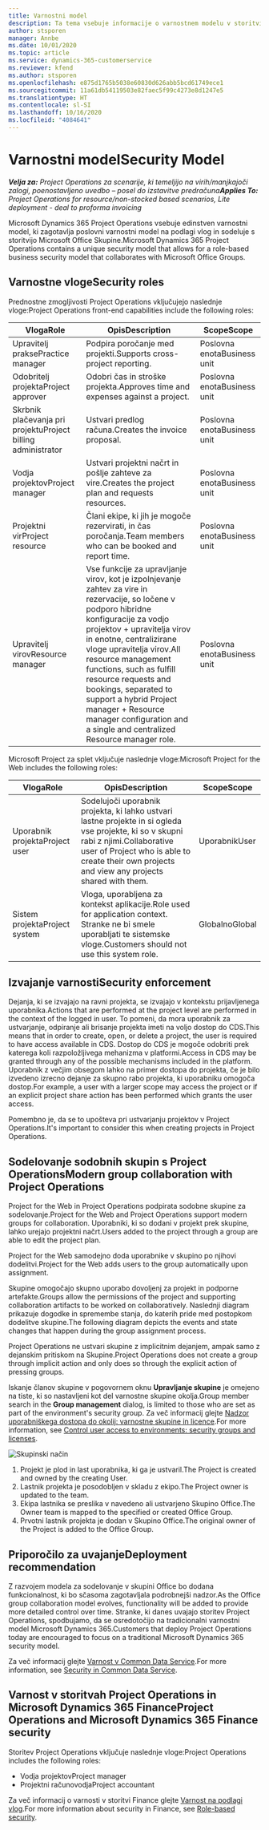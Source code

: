 ```yaml
---
title: Varnostni model
description: Ta tema vsebuje informacije o varnostnem modelu v storitvi Dynamics 365 Project Operations.
author: stsporen
manager: Annbe
ms.date: 10/01/2020
ms.topic: article
ms.service: dynamics-365-customerservice
ms.reviewer: kfend
ms.author: stsporen
ms.openlocfilehash: e875d1765b5038e60830d626abb5bcd61749ece1
ms.sourcegitcommit: 11a61db54119503e82faec5f99c4273e8d1247e5
ms.translationtype: HT
ms.contentlocale: sl-SI
ms.lasthandoff: 10/16/2020
ms.locfileid: "4084641"
---
```

# <a name="security-model"></a><span data-ttu-id="c765c-103">Varnostni model</span><span class="sxs-lookup"><span data-stu-id="c765c-103">Security Model</span></span>

<span data-ttu-id="c765c-104">_**Velja za:** Project Operations za scenarije, ki temeljijo na virih/manjkajoči zalogi, poenostavljeno uvedbo – posel do izstavitve predračuna_</span><span class="sxs-lookup"><span data-stu-id="c765c-104">_**Applies To:** Project Operations for resource/non-stocked based scenarios, Lite deployment - deal to proforma invoicing_</span></span>

<span data-ttu-id="c765c-105">Microsoft Dynamics 365 Project Operations vsebuje edinstven varnostni model, ki zagotavlja poslovni varnostni model na podlagi vlog in sodeluje s storitvijo Microsoft Office Skupine.</span><span class="sxs-lookup"><span data-stu-id="c765c-105">Microsoft Dynamics 365 Project Operations contains a unique security model that allows for a role-based business security model that collaborates with Microsoft Office Groups.</span></span> 


## <a name="security-roles"></a><span data-ttu-id="c765c-106">Varnostne vloge</span><span class="sxs-lookup"><span data-stu-id="c765c-106">Security roles</span></span>
<span data-ttu-id="c765c-107">Prednostne zmogljivosti Project Operations vključujejo naslednje vloge:</span><span class="sxs-lookup"><span data-stu-id="c765c-107">Project Operations front-end capabilities include the following roles:</span></span>

| <span data-ttu-id="c765c-108">Vloga</span><span class="sxs-lookup"><span data-stu-id="c765c-108">Role</span></span>                          | <span data-ttu-id="c765c-109">Opis</span><span class="sxs-lookup"><span data-stu-id="c765c-109">Description</span></span>                                                                                                                                                                 | <span data-ttu-id="c765c-110">Scope</span><span class="sxs-lookup"><span data-stu-id="c765c-110">Scope</span></span> |
|-------------------------------|-----------------------------------------------------------------------------------------------------------------------------------------------------------------------------|------|
| <span data-ttu-id="c765c-111">Upravitelj prakse</span><span class="sxs-lookup"><span data-stu-id="c765c-111">Practice manager</span></span>              | <span data-ttu-id="c765c-112">Podpira poročanje med projekti.</span><span class="sxs-lookup"><span data-stu-id="c765c-112">Supports cross-project reporting.</span></span>                                                                                                            | <span data-ttu-id="c765c-113">Poslovna enota</span><span class="sxs-lookup"><span data-stu-id="c765c-113">Business unit</span></span>              |
| <span data-ttu-id="c765c-114">Odobritelj projekta</span><span class="sxs-lookup"><span data-stu-id="c765c-114">Project approver</span></span>              | <span data-ttu-id="c765c-115">Odobri čas in stroške projekta.</span><span class="sxs-lookup"><span data-stu-id="c765c-115">Approves time and expenses against a project.</span></span>                                                                                                                              | <span data-ttu-id="c765c-116">Poslovna enota</span><span class="sxs-lookup"><span data-stu-id="c765c-116">Business unit</span></span> |
| <span data-ttu-id="c765c-117">Skrbnik plačevanja pri projektu</span><span class="sxs-lookup"><span data-stu-id="c765c-117">Project billing administrator</span></span> | <span data-ttu-id="c765c-118">Ustvari predlog računa.</span><span class="sxs-lookup"><span data-stu-id="c765c-118">Creates the invoice proposal.</span></span>                                                                                                                                                 | <span data-ttu-id="c765c-119">Poslovna enota</span><span class="sxs-lookup"><span data-stu-id="c765c-119">Business unit</span></span> |
| <span data-ttu-id="c765c-120">Vodja projektov</span><span class="sxs-lookup"><span data-stu-id="c765c-120">Project manager</span></span>               | <span data-ttu-id="c765c-121">Ustvari projektni načrt in pošlje zahteve za vire.</span><span class="sxs-lookup"><span data-stu-id="c765c-121">Creates the project plan and requests resources.</span></span>                                                                                                                              | <span data-ttu-id="c765c-122">Poslovna enota</span><span class="sxs-lookup"><span data-stu-id="c765c-122">Business unit</span></span> |
| <span data-ttu-id="c765c-123">Projektni vir</span><span class="sxs-lookup"><span data-stu-id="c765c-123">Project resource</span></span>              | <span data-ttu-id="c765c-124">Člani ekipe, ki jih je mogoče rezervirati, in čas poročanja.</span><span class="sxs-lookup"><span data-stu-id="c765c-124">Team members who can be booked and report time.</span></span>                                                                                                          | <span data-ttu-id="c765c-125">Poslovna enota</span><span class="sxs-lookup"><span data-stu-id="c765c-125">Business unit</span></span>|
| <span data-ttu-id="c765c-126">Upravitelj virov</span><span class="sxs-lookup"><span data-stu-id="c765c-126">Resource manager</span></span>              | <span data-ttu-id="c765c-127">Vse funkcije za upravljanje virov, kot je izpolnjevanje zahtev za vire in rezervacije, so ločene v podporo hibridne konfiguracije za vodjo projektov + upravitelja virov in enotne, centralizirane vloge upravitelja virov.</span><span class="sxs-lookup"><span data-stu-id="c765c-127">All resource management functions, such as fulfill resource requests and bookings, separated to support a hybrid Project manager + Resource manager configuration and a single and centralized Resource manager role.</span></span> | <span data-ttu-id="c765c-128">Poslovna enota</span><span class="sxs-lookup"><span data-stu-id="c765c-128">Business unit</span></span> |


<span data-ttu-id="c765c-129">Microsoft Project za splet vključuje naslednje vloge:</span><span class="sxs-lookup"><span data-stu-id="c765c-129">Microsoft Project for the Web includes the following roles:</span></span>

| <span data-ttu-id="c765c-130">Vloga</span><span class="sxs-lookup"><span data-stu-id="c765c-130">Role</span></span>           | <span data-ttu-id="c765c-131">Opis</span><span class="sxs-lookup"><span data-stu-id="c765c-131">Description</span></span>                                                                                                        | <span data-ttu-id="c765c-132">Scope</span><span class="sxs-lookup"><span data-stu-id="c765c-132">Scope</span></span>  |
|----------------|--------------------------------------------------------------------------------------------------------------------|--------|
| <span data-ttu-id="c765c-133">Uporabnik projekta</span><span class="sxs-lookup"><span data-stu-id="c765c-133">Project user</span></span>   | <span data-ttu-id="c765c-134">Sodelujoči uporabnik projekta, ki lahko ustvari lastne projekte in si ogleda vse projekte, ki so v skupni rabi z njimi.</span><span class="sxs-lookup"><span data-stu-id="c765c-134">Collaborative user of Project   who is able to create their own projects and view any projects shared with   them.</span></span> | <span data-ttu-id="c765c-135">Uporabnik</span><span class="sxs-lookup"><span data-stu-id="c765c-135">User</span></span>   |
| <span data-ttu-id="c765c-136">Sistem projekta</span><span class="sxs-lookup"><span data-stu-id="c765c-136">Project system</span></span> | <span data-ttu-id="c765c-137">Vloga, uporabljena za kontekst aplikacije.</span><span class="sxs-lookup"><span data-stu-id="c765c-137">Role used for application   context.</span></span> <span data-ttu-id="c765c-138">Stranke ne bi smele uporabljati te sistemske vloge.</span><span class="sxs-lookup"><span data-stu-id="c765c-138">Customers should not use this system role.</span></span>                                    | <span data-ttu-id="c765c-139">Globalno</span><span class="sxs-lookup"><span data-stu-id="c765c-139">Global</span></span> |

## <a name="security-enforcement"></a><span data-ttu-id="c765c-140">Izvajanje varnosti</span><span class="sxs-lookup"><span data-stu-id="c765c-140">Security enforcement</span></span>
<span data-ttu-id="c765c-141">Dejanja, ki se izvajajo na ravni projekta, se izvajajo v kontekstu prijavljenega uporabnika.</span><span class="sxs-lookup"><span data-stu-id="c765c-141">Actions that are performed at the project level are performed in the context of the logged in user.</span></span> <span data-ttu-id="c765c-142">To pomeni, da mora uporabnik za ustvarjanje, odpiranje ali brisanje projekta imeti na voljo dostop do CDS.</span><span class="sxs-lookup"><span data-stu-id="c765c-142">This means that in order to create, open, or delete a project, the user is required to have access available in CDS.</span></span> <span data-ttu-id="c765c-143">Dostop do CDS je mogoče odobriti prek katerega koli razpoložljivega mehanizma v platformi.</span><span class="sxs-lookup"><span data-stu-id="c765c-143">Access in CDS may be granted through any of the possible mechanisms included in the platform.</span></span> <span data-ttu-id="c765c-144">Uporabnik z večjim obsegom lahko na primer dostopa do projekta, če je bilo izvedeno izrecno dejanje za skupno rabo projekta, ki uporabniku omogoča dostop.</span><span class="sxs-lookup"><span data-stu-id="c765c-144">For example, a user with a larger scope may access the project or if an explicit project share action has been performed which grants the user access.</span></span>

<span data-ttu-id="c765c-145">Pomembno je, da se to upošteva pri ustvarjanju projektov v Project Operations.</span><span class="sxs-lookup"><span data-stu-id="c765c-145">It's important to consider this when creating projects in Project Operations.</span></span>

## <a name="modern-group-collaboration-with-project-operations"></a><span data-ttu-id="c765c-146">Sodelovanje sodobnih skupin s Project Operations</span><span class="sxs-lookup"><span data-stu-id="c765c-146">Modern group collaboration with Project Operations</span></span>
<span data-ttu-id="c765c-147">Project for the Web in Project Operations podpirata sodobne skupine za sodelovanje.</span><span class="sxs-lookup"><span data-stu-id="c765c-147">Project for the Web and Project Operations support modern groups for collaboration.</span></span> <span data-ttu-id="c765c-148">Uporabniki, ki so dodani v projekt prek skupine, lahko urejajo projektni načrt.</span><span class="sxs-lookup"><span data-stu-id="c765c-148">Users added to the project through a group are able to edit the project plan.</span></span>

<span data-ttu-id="c765c-149">Project for the Web samodejno doda uporabnike v skupino po njihovi dodelitvi.</span><span class="sxs-lookup"><span data-stu-id="c765c-149">Project for the Web adds users to the group automatically upon assignment.</span></span>

<span data-ttu-id="c765c-150">Skupine omogočajo skupno uporabo dovoljenj za projekt in podporne artefakte.</span><span class="sxs-lookup"><span data-stu-id="c765c-150">Groups allow the permissions of the project and supporting collaboration artifacts to be worked on collaboratively.</span></span> <span data-ttu-id="c765c-151">Naslednji diagram prikazuje dogodke in spremembe stanja, do katerih pride med postopkom dodelitve skupine.</span><span class="sxs-lookup"><span data-stu-id="c765c-151">The following diagram depicts the events and state changes that happen during the group assignment process.</span></span>

<span data-ttu-id="c765c-152">Project Operations ne ustvari skupine z implicitnim dejanjem, ampak samo z dejanskim pritiskom na Skupine.</span><span class="sxs-lookup"><span data-stu-id="c765c-152">Project Operations does not create a group through implicit action and only does so through the explicit action of pressing groups.</span></span>

<span data-ttu-id="c765c-153">Iskanje članov skupine v pogovornem oknu **Upravljanje skupine** je omejeno na tiste, ki so nastavljeni kot del varnostne skupine okolja.</span><span class="sxs-lookup"><span data-stu-id="c765c-153">Group member search in the **Group management** dialog, is limited to those who are set as part of the environment's security group.</span></span> <span data-ttu-id="c765c-154">Za več informacij glejte [Nadzor uporabniškega dostopa do okolij: varnostne skupine in licence](https://docs.microsoft.com/power-platform/admin/control-user-access).</span><span class="sxs-lookup"><span data-stu-id="c765c-154">For more information, see [Control user access to environments: security groups and licenses](https://docs.microsoft.com/power-platform/admin/control-user-access).</span></span>

![Skupinski način](./media/groupsmode.png)

1. <span data-ttu-id="c765c-156">Projekt je plod in last uporabnika, ki ga je ustvaril.</span><span class="sxs-lookup"><span data-stu-id="c765c-156">The Project is created and owned by the creating User.</span></span>
2. <span data-ttu-id="c765c-157">Lastnik projekta je posodobljen v skladu z ekipo.</span><span class="sxs-lookup"><span data-stu-id="c765c-157">The Project owner is updated to the team.</span></span>
3. <span data-ttu-id="c765c-158">Ekipa lastnika se preslika v navedeno ali ustvarjeno Skupino Office.</span><span class="sxs-lookup"><span data-stu-id="c765c-158">The Owner team is mapped to the specified or created Office Group.</span></span>
4. <span data-ttu-id="c765c-159">Prvotni lastnik projekta je dodan v Skupino Office.</span><span class="sxs-lookup"><span data-stu-id="c765c-159">The original owner of the Project is added to the Office Group.</span></span>

## <a name="deployment-recommendation"></a><span data-ttu-id="c765c-160">Priporočilo za uvajanje</span><span class="sxs-lookup"><span data-stu-id="c765c-160">Deployment recommendation</span></span>
<span data-ttu-id="c765c-161">Z razvojem modela za sodelovanje v skupini Office bo dodana funkcionalnost, ki bo sčasoma zagotavljala podrobnejši nadzor.</span><span class="sxs-lookup"><span data-stu-id="c765c-161">As the Office group collaboration model evolves, functionality will be added to provide more detailed control over time.</span></span> <span data-ttu-id="c765c-162">Stranke, ki danes uvajajo storitev Project Operations, spodbujamo, da se osredotočijo na tradicionalni varnostni model Microsoft Dynamics 365.</span><span class="sxs-lookup"><span data-stu-id="c765c-162">Customers that deploy Project Operations today are encouraged to focus on a traditional Microsoft Dynamics 365 security model.</span></span>

<span data-ttu-id="c765c-163">Za več informacij glejte [Varnost v Common Data Service](https://docs.microsoft.com/power-platform/admin/wp-security).</span><span class="sxs-lookup"><span data-stu-id="c765c-163">For more information, see [Security in Common Data Service](https://docs.microsoft.com/power-platform/admin/wp-security).</span></span>

## <a name="project-operations-and-microsoft-dynamics-365-finance-security"></a><span data-ttu-id="c765c-164">Varnost v storitvah Project Operations in Microsoft Dynamics 365 Finance</span><span class="sxs-lookup"><span data-stu-id="c765c-164">Project Operations and Microsoft Dynamics 365 Finance security</span></span>
<span data-ttu-id="c765c-165">Storitev Project Operations vključuje naslednje vloge:</span><span class="sxs-lookup"><span data-stu-id="c765c-165">Project Operations includes the following roles:</span></span>

- <span data-ttu-id="c765c-166">Vodja projektov</span><span class="sxs-lookup"><span data-stu-id="c765c-166">Project manager</span></span>
- <span data-ttu-id="c765c-167">Projektni računovodja</span><span class="sxs-lookup"><span data-stu-id="c765c-167">Project accountant</span></span>

<span data-ttu-id="c765c-168">Za več informacij o varnosti v storitvi Finance glejte [Varnost na podlagi vlog](https://docs.microsoft.com/dynamics365/fin-ops-core/dev-itpro/sysadmin/role-based-security).</span><span class="sxs-lookup"><span data-stu-id="c765c-168">For more information about security in Finance, see [Role-based security](https://docs.microsoft.com/dynamics365/fin-ops-core/dev-itpro/sysadmin/role-based-security).</span></span>


